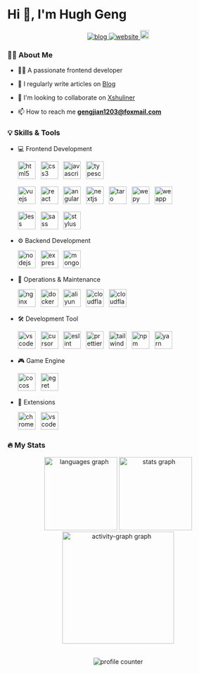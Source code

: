 # Hi 👋, I'm Hugh Geng

<div align="center">
  <a href="https://www.orz2.online/projects/gengjian1203/" target="_blank">
    <img src="https://img.shields.io/badge/Blog-v2.0.0-blue.svg" alt="blog"  />
  </a>
  <a href="https://orz2.online/" target="_blank">
    <img src="https://img.shields.io/badge/Website-Xshuliner-green.svg" alt="website"  />
  </a>
  <a href="mailto:agjgj187076081@gmail.com" target="_blank">
    <img src="https://img.shields.io/static/v1?message=Gmail&logo=gmail&label=&color=D14836&logoColor=white&labelColor=&style=for-the-badge" height="20" alt="gmail"  />
  </a>
</div>

### 👩‍💻 About Me

- 👨‍💻 A passionate frontend developer

- 📝 I regularly write articles on [Blog](https://orz2.online/projects/gengjian1203/)

- 👯 I'm looking to collaborate on [Xshuliner](https://orz2.online/)

- 📫 How to reach me **gengjian1203@foxmail.com**

### 💡 Skills & Tools

- 💻 Frontend Development

  <div align="left">
    <img src="https://cdn.jsdelivr.net/gh/gengjian1203/devicon/icons/html5/html5-original-wordmark.svg" width="40" alt="html5" title="html5" /> &nbsp;
    <img src="https://cdn.jsdelivr.net/gh/gengjian1203/devicon/icons/css3/css3-original-wordmark.svg" width="40" alt="css3" title="css3" /> &nbsp;
    <img src="https://cdn.jsdelivr.net/gh/gengjian1203/devicon/icons/javascript/javascript-original.svg" width="40" alt="javascript" title="javascript" /> &nbsp;
    <img src="https://cdn.jsdelivr.net/gh/gengjian1203/devicon/icons/typescript/typescript-original.svg" width="40" alt="typescript" title="typescript" /> &nbsp;

    <img src="https://cdn.jsdelivr.net/gh/gengjian1203/devicon/icons/vuejs/vuejs-original-wordmark.svg" width="40" alt="vuejs" title="vuejs" /> &nbsp;
    <img src="https://cdn.jsdelivr.net/gh/gengjian1203/devicon/icons/react/react-original-wordmark.svg" width="40" alt="react" title="react" /> &nbsp;
    <img src="https://cdn.jsdelivr.net/gh/gengjian1203/devicon/icons/angular/angular-original.svg" width="40" alt="angular" title="angular" /> &nbsp;
    <img src="https://cdn.jsdelivr.net/gh/gengjian1203/devicon/icons/nextjs/nextjs-original-wordmark.svg" width="40" alt="nextjs" title="nextjs" /> &nbsp;
    <img src="https://cdn.jsdelivr.net/gh/gengjian1203/devicon/icons/taro/taro-original.svg" width="40" alt="taro" title="taro" /> &nbsp;
    <img src="https://cdn.jsdelivr.net/gh/gengjian1203/devicon/icons/wepy/wepy-original.svg" width="40" alt="wepy" title="wepy" /> &nbsp;
    <img src="https://cdn.jsdelivr.net/gh/gengjian1203/devicon/icons/weapp/weapp-original.svg" width="40" alt="weapp" title="weapp" /> &nbsp;

    <img src="https://cdn.jsdelivr.net/gh/gengjian1203/devicon/icons/less/less-plain-wordmark.svg" width="40" alt="less" title="less" /> &nbsp;
    <img src="https://cdn.jsdelivr.net/gh/gengjian1203/devicon/icons/sass/sass-original.svg" width="40" alt="sass" title="sass" /> &nbsp;
    <img src="https://cdn.jsdelivr.net/gh/gengjian1203/devicon/icons/stylus/stylus-original.svg" width="40" alt="stylus" title="stylus" /> &nbsp;
  </div>

- ⚙️ Backend Development

  <div align="left">
    <img src="https://cdn.jsdelivr.net/gh/gengjian1203/devicon/icons/nodejs/nodejs-original-wordmark.svg" width="40" alt="nodejs" title="nodejs" /> &nbsp;
    <img src="https://cdn.jsdelivr.net/gh/gengjian1203/devicon/icons/express/express-original-wordmark.svg" width="40" alt="express" title="express" /> &nbsp;
    <img src="https://cdn.jsdelivr.net/gh/gengjian1203/devicon/icons/mongodb/mongodb-original-wordmark.svg" width="40" alt="mongodb" title="mongodb" /> &nbsp;
  </div>

- 🚀 Operations & Maintenance

  <div align="left">
    <img src="https://cdn.jsdelivr.net/gh/gengjian1203/devicon/icons/nginx/nginx-original.svg" width="40" alt="nginx" title="nginx" /> &nbsp;
    <img src="https://cdn.jsdelivr.net/gh/gengjian1203/devicon/icons/docker/docker-original-wordmark.svg" width="40" alt="docker" title="docker" /> &nbsp;
    <img src="https://cdn.jsdelivr.net/gh/gengjian1203/devicon/icons/aliyun/aliyun-original.svg" width="40" alt="aliyun" title="aliyun" /> &nbsp;
    <img src="https://cdn.jsdelivr.net/gh/gengjian1203/devicon/icons/cloudflare/cloudflare-original-wordmark.svg" width="40" alt="cloudflare" title="cloudflare" /> &nbsp;
    <img src="https://cdn.jsdelivr.net/gh/gengjian1203/devicon/icons/cloudflareworkers/cloudflareworkers-original-wordmark.svg" width="40" alt="cloudflareworkers" title="cloudflareworkers" /> &nbsp;
  </div>

- 🛠️ Development Tool

  <div align="left">
    <img src="https://cdn.jsdelivr.net/gh/gengjian1203/devicon/icons/vscode/vscode-original.svg" width="40" alt="vscode" title="vscode" /> &nbsp;
    <img src="https://cdn.jsdelivr.net/gh/gengjian1203/devicon/icons/cursor/cursor-original.svg" width="40" alt="cursor" title="cursor" /> &nbsp;
    <img src="https://cdn.jsdelivr.net/gh/gengjian1203/devicon/icons/eslint/eslint-original.svg" width="40" alt="eslint" title="eslint" /> &nbsp;
    <img src="https://cdn.jsdelivr.net/gh/gengjian1203/devicon/icons/prettier/prettier-original.svg" width="40" alt="prettier" title="prettier" /> &nbsp;
    <img src="https://cdn.jsdelivr.net/gh/gengjian1203/devicon/icons/tailwindcss/tailwindcss-original.svg" width="40" alt="tailwindcss" title="tailwindcss" /> &nbsp;
    <img src="https://cdn.jsdelivr.net/gh/gengjian1203/devicon/icons/npm/npm-original-wordmark.svg" width="40" alt="npm" title="npm" /> &nbsp;
    <img src="https://cdn.jsdelivr.net/gh/gengjian1203/devicon/icons/yarn/yarn-original-wordmark.svg" width="40" alt="yarn" title="yarn" /> &nbsp;
  </div>

- 🎮 Game Engine

  <div align="left">
    <img src="https://cdn.jsdelivr.net/gh/gengjian1203/devicon/icons/cocos/cocos-original.svg" width="40" alt="cocos" title="cocos" /> &nbsp;
    <img src="https://cdn.jsdelivr.net/gh/gengjian1203/devicon/icons/egret/egret-original.svg" width="40" alt="egret" title="egret" /> &nbsp;
  </div>

- 🧩 Extensions

  <div align="left">
    <img src="https://cdn.jsdelivr.net/gh/gengjian1203/devicon/icons/chromeextensions/chromeextensions-original.svg" width="40" alt="chromeextensions" title="chromeextensions" /> &nbsp;
    <img src="https://cdn.jsdelivr.net/gh/gengjian1203/devicon/icons/vscodeextensions/vscodeextensions-original.svg" width="40" alt="vscodeextensions" title="vscodeextensions" /> &nbsp;
  </div>

### 🔥 My Stats

<div align="center">
  <img src="https://github-readme-stats.vercel.app/api/top-langs?username=gengjian1203&locale=en&hide_title=false&layout=compact&card_width=320&langs_count=5&theme=dracula&hide_border=false&order=2" height="166" alt="languages graph" />
  <img src="https://github-readme-stats.vercel.app/api?username=gengjian1203&hide_title=false&hide_rank=false&show_icons=true&include_all_commits=true&count_private=true&disable_animations=false&theme=dracula&locale=en&hide_border=false&order=1" height="166" alt="stats graph" />
  <img src="https://github-readme-activity-graph.vercel.app/graph?username=gengjian1203&radius=16&theme=react&area=true&order=5" height="254" alt="activity-graph graph" />
</div>

######

<div align="center">
  <img src="https://profile-counter.glitch.me/gengjian1203/count.svg" alt="profile counter" />
</div>
